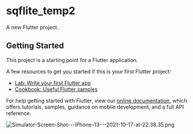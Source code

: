 # sqflite_temp2

A new Flutter project.

## Getting Started

This project is a starting point for a Flutter application.

A few resources to get you started if this is your first Flutter project:

- [Lab: Write your first Flutter app](https://flutter.dev/docs/get-started/codelab)
- [Cookbook: Useful Flutter samples](https://flutter.dev/docs/cookbook)

For help getting started with Flutter, view our
[online documentation](https://flutter.dev/docs), which offers tutorials,
samples, guidance on mobile development, and a full API reference.

![Simulator-Screen-Shot---iPhone-13---2021-10-17-at-22.38.35.png](https://images.kage2k.com:13018/images/2021/10/17/Simulator-Screen-Shot---iPhone-13---2021-10-17-at-22.38.35.png)
